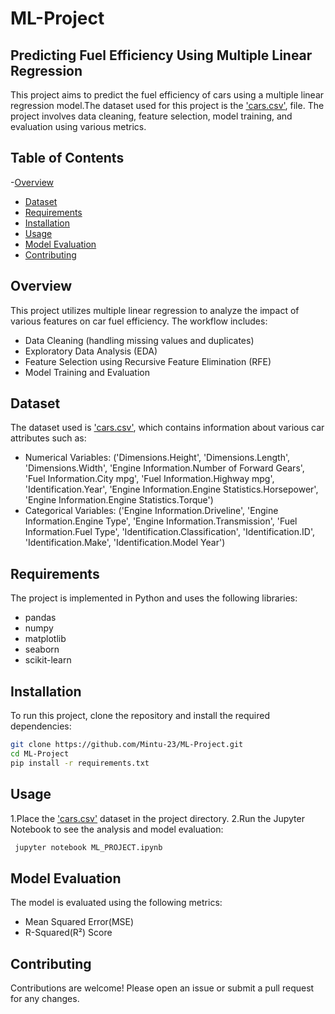 # ML-Project
## Predicting Fuel Efficiency Using Multiple Linear Regression

This project aims to predict the fuel efficiency of cars using a multiple linear regression model.The dataset used for this project is the ['cars.csv'](./cars.csv), file. The project involves data cleaning, feature selection, model training, and evaluation using various metrics.

## Table of Contents
-[Overview](#overview)
- [Dataset](#dataset)  
- [Requirements](#requirements)  
- [Installation](#installation)  
- [Usage](#usage)  
- [Model Evaluation](#model-evaluation)   
- [Contributing](#contributing)  
 

## Overview

This project utilizes multiple linear regression to analyze the impact of various features on car fuel efficiency. The workflow includes:

- Data Cleaning (handling missing values and duplicates)
- Exploratory Data Analysis (EDA)
- Feature Selection using Recursive Feature Elimination (RFE)
- Model Training and Evaluation
  
## Dataset  
The dataset used is ['cars.csv'](./cars.csv), which contains information about various car attributes such as:

- Numerical Variables: ('Dimensions.Height', 'Dimensions.Length', 'Dimensions.Width',
       'Engine Information.Number of Forward Gears',
       'Fuel Information.City mpg', 'Fuel Information.Highway mpg',
       'Identification.Year',
       'Engine Information.Engine Statistics.Horsepower',
       'Engine Information.Engine Statistics.Torque')
- Categorical Variables: ('Engine Information.Driveline', 'Engine Information.Engine Type',
       'Engine Information.Transmission', 'Fuel Information.Fuel Type',
       'Identification.Classification', 'Identification.ID',
       'Identification.Make', 'Identification.Model Year')

## Requirements
The project is implemented in Python and uses the following libraries:

- pandas
- numpy
- matplotlib
- seaborn
- scikit-learn

## Installation
To run this project, clone the repository and install the required dependencies:
```bash
git clone https://github.com/Mintu-23/ML-Project.git
cd ML-Project
pip install -r requirements.txt
```

## Usage
1.Place the ['cars.csv'](./cars.csv) dataset in the project directory.
2.Run the Jupyter Notebook to see the analysis and model evaluation:
```bash
 jupyter notebook ML_PROJECT.ipynb
```
## Model Evaluation
The model is evaluated using the following metrics:
- Mean Squared Error(MSE)
- R-Squared(R²) Score
  
## Contributing
Contributions are welcome! Please open an issue or submit a pull request for any changes.


